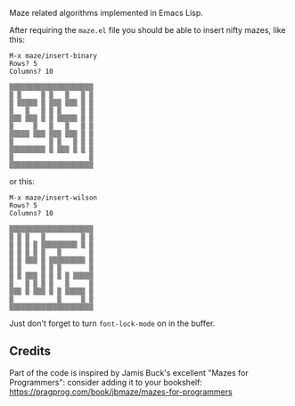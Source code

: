 Maze related algorithms implemented in Emacs Lisp.

After requiring the ``maze.el`` file you should be able to insert nifty mazes, like this:

    M-x maze/insert-binary 
    Rows? 5
    Columns? 10
    
    ▒▒▒▒▒▒▒▒▒▒▒▒▒▒▒▒▒▒▒▒▒
    ▒ ▒     ▒ ▒   ▒   ▒ ▒
    ▒ ▒▒▒▒▒ ▒ ▒▒▒ ▒▒▒ ▒ ▒
    ▒   ▒   ▒ ▒ ▒     ▒ ▒
    ▒▒▒ ▒▒▒ ▒ ▒ ▒▒▒▒▒ ▒ ▒
    ▒     ▒   ▒   ▒   ▒ ▒
    ▒▒▒▒▒ ▒▒▒ ▒▒▒ ▒▒▒ ▒ ▒
    ▒         ▒ ▒   ▒ ▒ ▒
    ▒▒▒▒▒▒▒▒▒ ▒ ▒▒▒ ▒ ▒ ▒
    ▒                   ▒
    ▒▒▒▒▒▒▒▒▒▒▒▒▒▒▒▒▒▒▒▒▒

or this:

    M-x maze/insert-wilson
    Rows? 5
    Columns? 10
    
    ▒▒▒▒▒▒▒▒▒▒▒▒▒▒▒▒▒▒▒▒▒
    ▒ ▒ ▒   ▒         ▒ ▒
    ▒ ▒ ▒ ▒ ▒▒▒▒▒▒▒▒▒ ▒ ▒
    ▒ ▒ ▒ ▒ ▒   ▒       ▒
    ▒ ▒ ▒▒▒ ▒ ▒▒▒▒▒▒▒▒▒ ▒
    ▒ ▒     ▒ ▒ ▒       ▒
    ▒ ▒ ▒▒▒ ▒ ▒ ▒ ▒ ▒▒▒▒▒
    ▒   ▒ ▒ ▒ ▒   ▒     ▒
    ▒▒▒ ▒ ▒▒▒ ▒ ▒ ▒▒▒▒▒ ▒
    ▒           ▒     ▒ ▒
    ▒▒▒▒▒▒▒▒▒▒▒▒▒▒▒▒▒▒▒▒▒

Just don't forget to turn ``font-lock-mode`` on in the buffer.

## Credits

Part of the code is inspired by Jamis Buck's excellent "Mazes for Programmers": consider adding it to your bookshelf: https://pragprog.com/book/jbmaze/mazes-for-programmers

